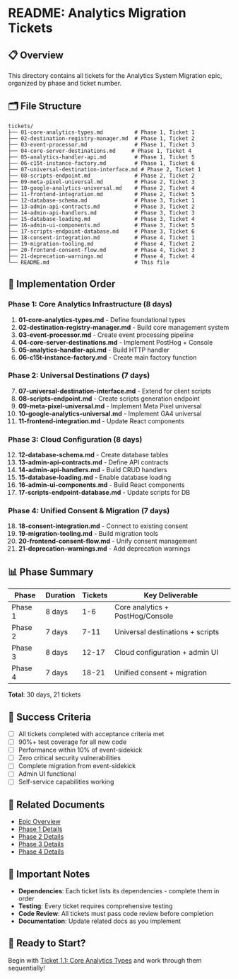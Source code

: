 # README: Analytics Migration Tickets

## 📋 Overview
This directory contains all tickets for the Analytics System Migration epic, organized by phase and ticket number.

## 🗂️ File Structure
```
tickets/
├── 01-core-analytics-types.md          # Phase 1, Ticket 1
├── 02-destination-registry-manager.md  # Phase 1, Ticket 2
├── 03-event-processor.md               # Phase 1, Ticket 3
├── 04-core-server-destinations.md     # Phase 1, Ticket 4
├── 05-analytics-handler-api.md         # Phase 1, Ticket 5
├── 06-c15t-instance-factory.md         # Phase 1, Ticket 6
├── 07-universal-destination-interface.md # Phase 2, Ticket 1
├── 08-scripts-endpoint.md              # Phase 2, Ticket 2
├── 09-meta-pixel-universal.md          # Phase 2, Ticket 3
├── 10-google-analytics-universal.md    # Phase 2, Ticket 4
├── 11-frontend-integration.md          # Phase 2, Ticket 5
├── 12-database-schema.md               # Phase 3, Ticket 1
├── 13-admin-api-contracts.md           # Phase 3, Ticket 2
├── 14-admin-api-handlers.md            # Phase 3, Ticket 3
├── 15-database-loading.md              # Phase 3, Ticket 4
├── 16-admin-ui-components.md           # Phase 3, Ticket 5
├── 17-scripts-endpoint-database.md     # Phase 3, Ticket 6
├── 18-consent-integration.md           # Phase 4, Ticket 1
├── 19-migration-tooling.md             # Phase 4, Ticket 2
├── 20-frontend-consent-flow.md         # Phase 4, Ticket 3
├── 21-deprecation-warnings.md          # Phase 4, Ticket 4
└── README.md                           # This file
```

## 🚀 Implementation Order

### Phase 1: Core Analytics Infrastructure (8 days)
1. **01-core-analytics-types.md** - Define foundational types
2. **02-destination-registry-manager.md** - Build core management system
3. **03-event-processor.md** - Create event processing pipeline
4. **04-core-server-destinations.md** - Implement PostHog + Console
5. **05-analytics-handler-api.md** - Build HTTP handler
6. **06-c15t-instance-factory.md** - Create main factory function

### Phase 2: Universal Destinations (7 days)
7. **07-universal-destination-interface.md** - Extend for client scripts
8. **08-scripts-endpoint.md** - Create scripts generation endpoint
9. **09-meta-pixel-universal.md** - Implement Meta Pixel universal
10. **10-google-analytics-universal.md** - Implement GA4 universal
11. **11-frontend-integration.md** - Update React components

### Phase 3: Cloud Configuration (8 days)
12. **12-database-schema.md** - Create database tables
13. **13-admin-api-contracts.md** - Define API contracts
14. **14-admin-api-handlers.md** - Build CRUD handlers
15. **15-database-loading.md** - Enable database loading
16. **16-admin-ui-components.md** - Build React components
17. **17-scripts-endpoint-database.md** - Update scripts for DB

### Phase 4: Unified Consent & Migration (7 days)
18. **18-consent-integration.md** - Connect to existing consent
19. **19-migration-tooling.md** - Build migration tools
20. **20-frontend-consent-flow.md** - Unify consent management
21. **21-deprecation-warnings.md** - Add deprecation warnings

## 📊 Phase Summary

| Phase | Duration | Tickets | Key Deliverable |
|-------|----------|---------|-----------------|
| Phase 1 | 8 days | 1-6 | Core analytics + PostHog/Console |
| Phase 2 | 7 days | 7-11 | Universal destinations + scripts |
| Phase 3 | 8 days | 12-17 | Cloud configuration + admin UI |
| Phase 4 | 7 days | 18-21 | Unified consent + migration |

**Total**: 30 days, 21 tickets

## 🎯 Success Criteria
- [ ] All tickets completed with acceptance criteria met
- [ ] 90%+ test coverage for all new code
- [ ] Performance within 10% of event-sidekick
- [ ] Zero critical security vulnerabilities
- [ ] Complete migration from event-sidekick
- [ ] Admin UI functional
- [ ] Self-service capabilities working

## 🔗 Related Documents
- [Epic Overview](../docs/epic-analytics-migration.md)
- [Phase 1 Details](../docs/epic-phase-1-core-analytics.md)
- [Phase 2 Details](../docs/epic-phase-2-universal-destinations.md)
- [Phase 3 Details](../docs/epic-phase-3-cloud-configuration.md)
- [Phase 4 Details](../docs/epic-phase-4-unified-consent.md)

## 🚨 Important Notes
- **Dependencies**: Each ticket lists its dependencies - complete them in order
- **Testing**: Every ticket requires comprehensive testing
- **Code Review**: All tickets must pass code review before completion
- **Documentation**: Update related docs as you implement

## 🎉 Ready to Start?
Begin with [Ticket 1.1: Core Analytics Types](./01-core-analytics-types.md) and work through them sequentially!
